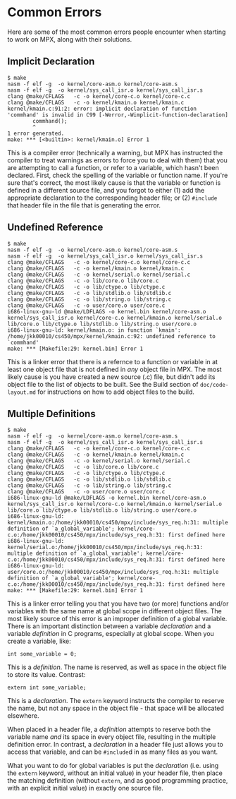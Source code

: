 # Common Errors

Here are some of the most common errors people encounter when starting to work
on MPX, along with their solutions.

## Implicit Declaration

    $ make
    nasm -f elf -g  -o kernel/core-asm.o kernel/core-asm.s
    nasm -f elf -g  -o kernel/sys_call_isr.o kernel/sys_call_isr.s
    clang @make/CFLAGS   -c -o kernel/core-c.o kernel/core-c.c
    clang @make/CFLAGS   -c -o kernel/kmain.o kernel/kmain.c
    kernel/kmain.c:91:2: error: implicit declaration of function 'commhand' is invalid in C99 [-Werror,-Wimplicit-function-declaration]
            commhand();
            ^
    1 error generated.
    make: *** [<builtin>: kernel/kmain.o] Error 1

This is a compiler error (technically a warning, but MPX has instructed the
compiler to treat warnings as errors to force you to deal with them) that you
are attempting to call a function, or refer to a variable, which hasn't been
declared. First, check the spelling of the variable or function name. If you're
sure that's correct, the most likely cause is that the variable or function
is defined in a different source file, and you forgot to either (1) add the
appropriate declaration to the corresponding header file; or (2) `#include`
that header file in the file that is generating the error.

## Undefined Reference

    $ make
    nasm -f elf -g  -o kernel/core-asm.o kernel/core-asm.s
    nasm -f elf -g  -o kernel/sys_call_isr.o kernel/sys_call_isr.s
    clang @make/CFLAGS   -c -o kernel/core-c.o kernel/core-c.c
    clang @make/CFLAGS   -c -o kernel/kmain.o kernel/kmain.c
    clang @make/CFLAGS   -c -o kernel/serial.o kernel/serial.c
    clang @make/CFLAGS   -c -o lib/core.o lib/core.c
    clang @make/CFLAGS   -c -o lib/ctype.o lib/ctype.c
    clang @make/CFLAGS   -c -o lib/stdlib.o lib/stdlib.c
    clang @make/CFLAGS   -c -o lib/string.o lib/string.c
    clang @make/CFLAGS   -c -o user/core.o user/core.c
    i686-linux-gnu-ld @make/LDFLAGS -o kernel.bin kernel/core-asm.o kernel/sys_call_isr.o kernel/core-c.o kernel/kmain.o kernel/serial.o lib/core.o lib/ctype.o lib/stdlib.o lib/string.o user/core.o
    i686-linux-gnu-ld: kernel/kmain.o: in function `kmain':
    /home/jkk00010/cs450/mpx/kernel/kmain.c:92: undefined reference to `commhand'
    make: *** [Makefile:29: kernel.bin] Error 1

This is a linker error that there is a refernce to a function or variable in
at least one object file that is not defined in *any* object file in MPX. The
most likely cause is you have created a new source (.c) file, but didn't add
its object file to the list of objects to be built. See the Build section of
`doc/code-layout.md` for instructions on how to add object files to the build.

## Multiple Definitions

    $ make
    nasm -f elf -g  -o kernel/core-asm.o kernel/core-asm.s
    nasm -f elf -g  -o kernel/sys_call_isr.o kernel/sys_call_isr.s
    clang @make/CFLAGS   -c -o kernel/core-c.o kernel/core-c.c
    clang @make/CFLAGS   -c -o kernel/kmain.o kernel/kmain.c
    clang @make/CFLAGS   -c -o kernel/serial.o kernel/serial.c
    clang @make/CFLAGS   -c -o lib/core.o lib/core.c
    clang @make/CFLAGS   -c -o lib/ctype.o lib/ctype.c
    clang @make/CFLAGS   -c -o lib/stdlib.o lib/stdlib.c
    clang @make/CFLAGS   -c -o lib/string.o lib/string.c
    clang @make/CFLAGS   -c -o user/core.o user/core.c
    i686-linux-gnu-ld @make/LDFLAGS -o kernel.bin kernel/core-asm.o kernel/sys_call_isr.o kernel/core-c.o kernel/kmain.o kernel/serial.o lib/core.o lib/ctype.o lib/stdlib.o lib/string.o user/core.o
    i686-linux-gnu-ld: kernel/kmain.o:/home/jkk00010/cs450/mpx/include/sys_req.h:31: multiple definition of `a_global_variable'; kernel/core-c.o:/home/jkk00010/cs450/mpx/include/sys_req.h:31: first defined here
    i686-linux-gnu-ld: kernel/serial.o:/home/jkk00010/cs450/mpx/include/sys_req.h:31: multiple definition of `a_global_variable'; kernel/core-c.o:/home/jkk00010/cs450/mpx/include/sys_req.h:31: first defined here
    i686-linux-gnu-ld: user/core.o:/home/jkk00010/cs450/mpx/include/sys_req.h:31: multiple definition of `a_global_variable'; kernel/core-c.o:/home/jkk00010/cs450/mpx/include/sys_req.h:31: first defined here
    make: *** [Makefile:29: kernel.bin] Error 1

This is a linker error telling you that you have two (or more) functions and/or
variables with the same name at global scope in different object files. The
most likely source of this error is an improper definition of a global
variable. There is an important distinction between a variable *declaration*
and a variable *definition* in C programs, especially at global scope. When you
create a variable, like:

    int some_variable = 0;

This is a *definition*. The name is reserved, as well as space in the object
file to store its value. Contrast:

    extern int some_variable;

This is a *declaration*. The `extern` keyword instructs the compiler to reserve
the name, but not any space in the object file - that space will be allocated
elsewhere.

When placed in a header file, a *definition* attempts to reserve both the
variable name *and* its space in every object file, resulting in the multiple
definition error. In contrast, a *declaration* in a header file just allows you
to access that variable, and can be `#include`d in as many files as you want.

What you want to do for global variables is put the *declaration* (i.e. using
the `extern` keyword, without an initial value) in your header file, then place
the matching definition (without `extern`, and as good programming practice,
with an explicit initial value) in exactly one source file.
